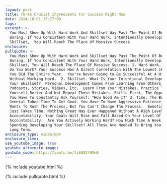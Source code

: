 ```yaml
---
layout: post
title: Three Crucial Ingredients For Success Right Now
date: 2024-10-01 15:27:00
tags:
excerpt: >-
  You Must Show Up With Hard Work And Skillset Way Past The Point Of Being
  Boring. If You Consistent With Your Hard Work, Intentionally Developing Your
  Skillset,  You Will Reach The Place Of Massive Success.
enclosure:
pullquote: >-
  You Must Show Up With Hard Work And Skillset Way Past The Point Of Being
  Boring. If You Consistent With Your Hard Work, Intentionally Developing Your
  Skillset, You Will Reach The Place Of Massive Success. 1. Hard Work. How Hard
  Do You Work? Your Success Has A Direct Correlation With The Lowest 100 Days
  You Did The Entire Year.  You're Never Going to Be Successful At A High Level
  Without Working Hard.  2. Skillset. What Is Your Intentional Development Of
  Your Skillset?  Personal Development Comes From Learning From Others,
  Podcasts, Stories, Videos, Etc.  Learn From Your Mistakes. Practice To Make
  Yourself Better And Not Repeat Those Mistakes. Skills First, The Opportunity. 
  You Have To Constantly Ask Yourself: "How Good Am I?" 3. Time. The Business In
  General Takes Time To Get Good. You Have To Have Aggressive Patience. Everyone
  Wants To Rush The Process, But You Can't Change The Process.  Sometimes It All
  Just Takes Time. Nothing Great Has Ever Happened Without A High Level Of
  Accountability. Your Goals Will Rise And Fall Based On Your Level Of
  Accountability.  Are You Actively Working Hard? How Much Time A Week Are You
  Spending Developing Your Skillset? All These Are Needed To Bring You Success
  Long Term.
enclosure_type: video/mp4
enclosure_time:
use_youtube_image: true
youtube_alternate_image:
youtube_code: https://youtu.be/3i6G82fHOn0
---
```

{% include youtube.html %}

{% include pullquote.html %}